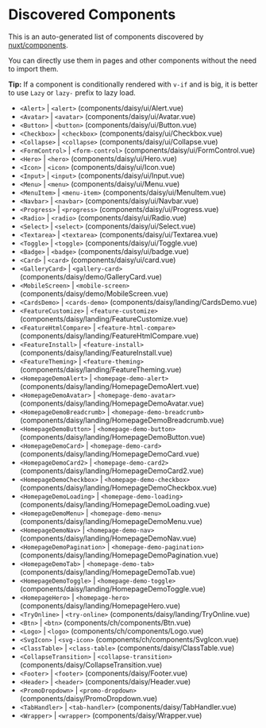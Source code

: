 # Discovered Components

This is an auto-generated list of components discovered by [nuxt/components](https://github.com/nuxt/components).

You can directly use them in pages and other components without the need to import them.

**Tip:** If a component is conditionally rendered with `v-if` and is big, it is better to use `Lazy` or `lazy-` prefix to lazy load.

- `<Alert>` | `<alert>` (components/daisy/ui/Alert.vue)
- `<Avatar>` | `<avatar>` (components/daisy/ui/Avatar.vue)
- `<Button>` | `<button>` (components/daisy/ui/Button.vue)
- `<Checkbox>` | `<checkbox>` (components/daisy/ui/Checkbox.vue)
- `<Collapse>` | `<collapse>` (components/daisy/ui/Collapse.vue)
- `<FormControl>` | `<form-control>` (components/daisy/ui/FormControl.vue)
- `<Hero>` | `<hero>` (components/daisy/ui/Hero.vue)
- `<Icon>` | `<icon>` (components/daisy/ui/Icon.vue)
- `<Input>` | `<input>` (components/daisy/ui/Input.vue)
- `<Menu>` | `<menu>` (components/daisy/ui/Menu.vue)
- `<MenuItem>` | `<menu-item>` (components/daisy/ui/MenuItem.vue)
- `<Navbar>` | `<navbar>` (components/daisy/ui/Navbar.vue)
- `<Progress>` | `<progress>` (components/daisy/ui/Progress.vue)
- `<Radio>` | `<radio>` (components/daisy/ui/Radio.vue)
- `<Select>` | `<select>` (components/daisy/ui/Select.vue)
- `<Textarea>` | `<textarea>` (components/daisy/ui/Textarea.vue)
- `<Toggle>` | `<toggle>` (components/daisy/ui/Toggle.vue)
- `<Badge>` | `<badge>` (components/daisy/ui/badge.vue)
- `<Card>` | `<card>` (components/daisy/ui/card.vue)
- `<GalleryCard>` | `<gallery-card>` (components/daisy/demo/GalleryCard.vue)
- `<MobileScreen>` | `<mobile-screen>` (components/daisy/demo/MobileScreen.vue)
- `<CardsDemo>` | `<cards-demo>` (components/daisy/landing/CardsDemo.vue)
- `<FeatureCustomize>` | `<feature-customize>` (components/daisy/landing/FeatureCustomize.vue)
- `<FeatureHtmlCompare>` | `<feature-html-compare>` (components/daisy/landing/FeatureHtmlCompare.vue)
- `<FeatureInstall>` | `<feature-install>` (components/daisy/landing/FeatureInstall.vue)
- `<FeatureTheming>` | `<feature-theming>` (components/daisy/landing/FeatureTheming.vue)
- `<HomepageDemoAlert>` | `<homepage-demo-alert>` (components/daisy/landing/HomepageDemoAlert.vue)
- `<HomepageDemoAvatar>` | `<homepage-demo-avatar>` (components/daisy/landing/HomepageDemoAvatar.vue)
- `<HomepageDemoBreadcrumb>` | `<homepage-demo-breadcrumb>` (components/daisy/landing/HomepageDemoBreadcrumb.vue)
- `<HomepageDemoButton>` | `<homepage-demo-button>` (components/daisy/landing/HomepageDemoButton.vue)
- `<HomepageDemoCard>` | `<homepage-demo-card>` (components/daisy/landing/HomepageDemoCard.vue)
- `<HomepageDemoCard2>` | `<homepage-demo-card2>` (components/daisy/landing/HomepageDemoCard2.vue)
- `<HomepageDemoCheckbox>` | `<homepage-demo-checkbox>` (components/daisy/landing/HomepageDemoCheckbox.vue)
- `<HomepageDemoLoading>` | `<homepage-demo-loading>` (components/daisy/landing/HomepageDemoLoading.vue)
- `<HomepageDemoMenu>` | `<homepage-demo-menu>` (components/daisy/landing/HomepageDemoMenu.vue)
- `<HomepageDemoNav>` | `<homepage-demo-nav>` (components/daisy/landing/HomepageDemoNav.vue)
- `<HomepageDemoPagination>` | `<homepage-demo-pagination>` (components/daisy/landing/HomepageDemoPagination.vue)
- `<HomepageDemoTab>` | `<homepage-demo-tab>` (components/daisy/landing/HomepageDemoTab.vue)
- `<HomepageDemoToggle>` | `<homepage-demo-toggle>` (components/daisy/landing/HomepageDemoToggle.vue)
- `<HomepageHero>` | `<homepage-hero>` (components/daisy/landing/HomepageHero.vue)
- `<TryOnline>` | `<try-online>` (components/daisy/landing/TryOnline.vue)
- `<Btn>` | `<btn>` (components/ch/components/Btn.vue)
- `<Logo>` | `<logo>` (components/ch/components/Logo.vue)
- `<SvgIcon>` | `<svg-icon>` (components/ch/components/SvgIcon.vue)
- `<ClassTable>` | `<class-table>` (components/daisy/ClassTable.vue)
- `<CollapseTransition>` | `<collapse-transition>` (components/daisy/CollapseTransition.vue)
- `<Footer>` | `<footer>` (components/daisy/Footer.vue)
- `<Header>` | `<header>` (components/daisy/Header.vue)
- `<PromoDropdown>` | `<promo-dropdown>` (components/daisy/PromoDropdown.vue)
- `<TabHandler>` | `<tab-handler>` (components/daisy/TabHandler.vue)
- `<Wrapper>` | `<wrapper>` (components/daisy/Wrapper.vue)
